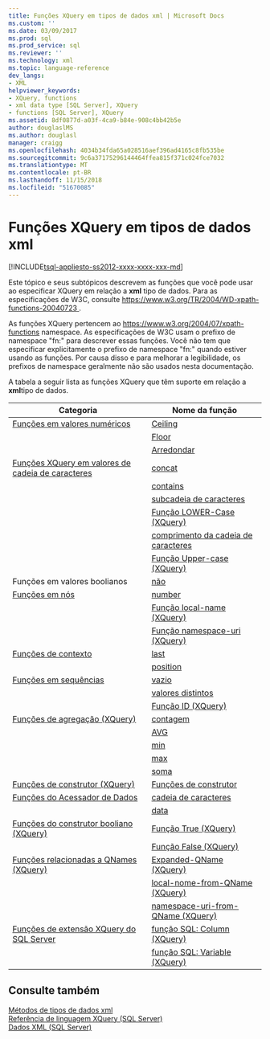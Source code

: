 ```yaml
---
title: Funções XQuery em tipos de dados xml | Microsoft Docs
ms.custom: ''
ms.date: 03/09/2017
ms.prod: sql
ms.prod_service: sql
ms.reviewer: ''
ms.technology: xml
ms.topic: language-reference
dev_langs:
- XML
helpviewer_keywords:
- XQuery, functions
- xml data type [SQL Server], XQuery
- functions [SQL Server], XQuery
ms.assetid: 8df0877d-a03f-4ca9-b84e-908c4bb42b5e
author: douglaslMS
ms.author: douglasl
manager: craigg
ms.openlocfilehash: 4034b34fda65a028516aef396ad4165c8fb535be
ms.sourcegitcommit: 9c6a37175296144464ffea815f371c024fce7032
ms.translationtype: MT
ms.contentlocale: pt-BR
ms.lasthandoff: 11/15/2018
ms.locfileid: "51670085"
---
```

# <a name="xquery-functions-against-the-xml-data-type"></a>Funções XQuery em tipos de dados xml
[!INCLUDE[tsql-appliesto-ss2012-xxxx-xxxx-xxx-md](../includes/tsql-appliesto-ss2012-xxxx-xxxx-xxx-md.md)]

  Este tópico e seus subtópicos descrevem as funções que você pode usar ao especificar XQuery em relação a **xml** tipo de dados. Para as especificações de W3C, consulte [ https://www.w3.org/TR/2004/WD-xpath-functions-20040723 ](https://go.microsoft.com/fwlink/?LinkId=4873).  
  
 As funções XQuery pertencem ao https://www.w3.org/2004/07/xpath-functions namespace. As especificações de W3C usam o prefixo de namespace "fn:" para descrever essas funções. Você não tem que especificar explicitamente o prefixo de namespace "fn:" quando estiver usando as funções. Por causa disso e para melhorar a legibilidade, os prefixos de namespace geralmente não são usados nesta documentação.  
  
 A tabela a seguir lista as funções XQuery que têm suporte em relação a **xml**tipo de dados.  
  
|Categoria|Nome da função|  
|--------------|-------------------|  
|[Funções em valores numéricos](https://msdn.microsoft.com/library/d5740a32-b174-43b9-b64d-1cc6edc50cff)|[Ceiling](../xquery/numeric-values-functions-ceiling.md)|  
||[Floor](../xquery/numeric-values-functions-floor.md)|  
||[Arredondar](../xquery/numeric-values-functions-round.md)|  
|[Funções XQuery em valores de cadeia de caracteres](https://msdn.microsoft.com/library/2dccefef-5d90-4f56-bda7-4c1954d8a730)|[concat](../xquery/functions-on-string-values-concat.md)|  
||[contains](../xquery/functions-on-string-values-contains.md)|  
||[subcadeia de caracteres](../xquery/functions-on-string-values-substring.md)|  
||[Função LOWER-Case &#40;XQuery&#41;](../xquery/functions-on-string-values-lower-case.md)|  
||[comprimento da cadeia de caracteres](../xquery/functions-on-string-values-string-length.md)|  
||[Função Upper-case &#40;XQuery&#41;](../xquery/functions-on-string-values-upper-case.md)|  
|Funções em valores boolianos|[não](../xquery/functions-on-boolean-values-not-function.md)|  
|[Funções em nós](https://msdn.microsoft.com/library/09a8affa-3341-4f50-aebc-fdf529e00c08)|[number](../xquery/functions-on-nodes-number.md)|  
||[Função local-name (XQuery)](../xquery/functions-on-nodes-local-name.md)|  
||[Função namespace-uri (XQuery)](../xquery/functions-on-nodes-namespace-uri.md)|  
|[Funções de contexto](https://msdn.microsoft.com/library/f7d8af33-9de9-450c-a667-23dee3129b5f)|[last](../xquery/context-functions-last-xquery.md)|  
||[position](../xquery/context-functions-position-xquery.md)|  
|[Funções em sequências](https://msdn.microsoft.com/library/672d2795-53ab-49c2-bf24-bc81a47ecd3f)|[vazio](../xquery/functions-on-sequences-empty.md)|  
||[valores distintos](../xquery/functions-on-sequences-distinct-values.md)|  
||[Função ID (XQuery)](../xquery/functions-on-sequences-id.md)|  
|[Funções de agregação &#40;XQuery&#41;](https://msdn.microsoft.com/library/be647ef1-291e-4a5d-ab18-07c759efe176)|[contagem](../xquery/aggregate-functions-count.md)|  
||[AVG](../xquery/aggregate-functions-avg.md)|  
||[min](../xquery/aggregate-functions-min.md)|  
||[max](../xquery/aggregate-functions-max.md)|  
||[soma](../xquery/aggregate-functions-sum.md)|  
|[Funções de construtor &#40;XQuery&#41;](../xquery/constructor-functions-xquery.md)|[Funções de construtor](../xquery/constructor-functions-xquery.md)|  
|[Funções do Acessador de Dados](../xquery/data-accessor-functions.md)|[cadeia de caracteres](../xquery/data-accessor-functions-string-xquery.md)|  
||[data](../xquery/data-accessor-functions-data-xquery.md)|  
|[Funções do construtor booliano &#40;XQuery&#41;](https://msdn.microsoft.com/library/fa907f39-d4b7-4495-b829-c788928e0f64)|[Função True (XQuery)](../xquery/boolean-constructor-functions-true-xquery.md)|  
||[Função False (XQuery)](../xquery/boolean-constructor-functions-false-xquery.md)|  
|[Funções relacionadas a QNames &#40;XQuery&#41;](https://msdn.microsoft.com/library/7e07eb26-f551-4b63-ab77-861684faff71)|[Expanded-QName (XQuery)](../xquery/functions-related-to-qnames-expanded-qname.md)|  
||[local-nome-from-QName (XQuery)](../xquery/functions-related-to-qnames-local-name-from-qname.md)|  
||[namespace-uri-from-QName (XQuery)](../xquery/functions-related-to-qnames-namespace-uri-from-qname.md)|  
|[Funções de extensão XQuery do SQL Server](https://msdn.microsoft.com/library/4bc5d499-5fec-4c3f-b11e-5ab5ef9d8f97)|[função SQL: Column (XQuery)](../xquery/xquery-extension-functions-sql-column.md)|  
||[função SQL: Variable (XQuery)](../xquery/xquery-extension-functions-sql-variable.md)|  
  
## <a name="see-also"></a>Consulte também  
 [Métodos de tipos de dados xml](../t-sql/xml/xml-data-type-methods.md)   
 [Referência de linguagem XQuery &#40;SQL Server&#41;](../xquery/xquery-language-reference-sql-server.md)   
 [Dados XML &#40;SQL Server&#41;](../relational-databases/xml/xml-data-sql-server.md)  
  
  
